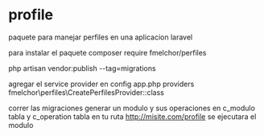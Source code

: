 # profile
paquete para manejar perfiles en una aplicacion laravel

para instalar el paquete
composer require fmelchor/perfiles

php artisan vendor:publish --tag=migrations


agregar el service provider en config app.php providers
fmelchor\perfiles\CreatePerfilesProvider::class

correr las migraciones 
generar un modulo y sus operaciones en c_modulo tabla y c_operation tabla
en tu ruta http://misite.com/profile se ejecutara el modulo


